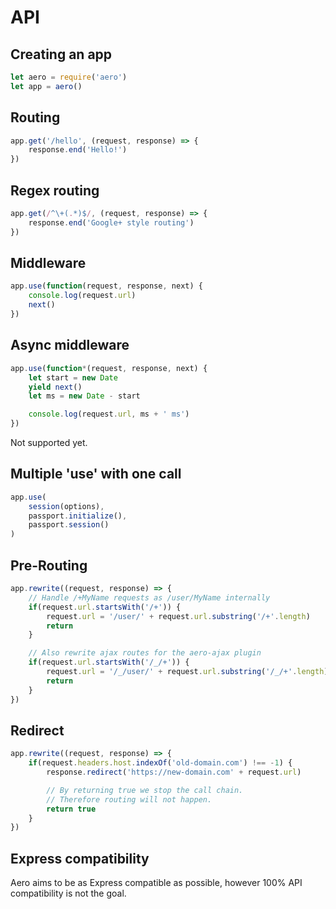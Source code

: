 # API

## Creating an app
```js
let aero = require('aero')
let app = aero()
```

## Routing
```js
app.get('/hello', (request, response) => {
	response.end('Hello!')
})
```

## Regex routing
```js
app.get(/^\+(.*)$/, (request, response) => {
	response.end('Google+ style routing')
})
```

## Middleware
```js
app.use(function(request, response, next) {
	console.log(request.url)
	next()
})
```

## Async middleware

```js
app.use(function*(request, response, next) {
	let start = new Date
	yield next()
	let ms = new Date - start

	console.log(request.url, ms + ' ms')
})
```

Not supported yet.

## Multiple 'use' with one call
```js
app.use(
	session(options),
	passport.initialize(),
	passport.session()
)
```

## Pre-Routing
```js
app.rewrite((request, response) => {
	// Handle /+MyName requests as /user/MyName internally
	if(request.url.startsWith('/+')) {
		request.url = '/user/' + request.url.substring('/+'.length)
		return
	}

	// Also rewrite ajax routes for the aero-ajax plugin
	if(request.url.startsWith('/_/+')) {
		request.url = '/_/user/' + request.url.substring('/_/+'.length)
		return
	}
})
```

## Redirect
```js
app.rewrite((request, response) => {
	if(request.headers.host.indexOf('old-domain.com') !== -1) {
		response.redirect('https://new-domain.com' + request.url)

		// By returning true we stop the call chain.
		// Therefore routing will not happen.
		return true
	}
})
```

## Express compatibility

Aero aims to be as Express compatible as possible, however 100% API compatibility is not the goal.